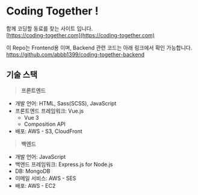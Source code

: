 # Coding Together !

함께 코딩할 동료를 찾는 사이트 입니다.<br>
[https://coding-together.com](https://coding-together.com)

이 Repo는 Frontend용 이며, Backend 관련 코드는 아래 링크에서 확인 가능합니다.<br>
[https://github.com/abbb1399/coding-together-backend ](https://github.com/abbb1399/coding-together-backend )

## 기술 스택
> **프론트엔드**
* 개발 언어: HTML, Sass(SCSS), JavaScript
* 프론트엔드 프레임워크: Vue.js
  * Vue 3
  * Composition API
* 배포: AWS - S3, CloudFront  

> **백엔드**
* 개발 언어: JavaScript
* 백엔드 프레임워크: Express.js for Node.js
* DB: MongoDB
* 이메일 서비스: AWS - SES
* 배포: AWS - EC2
